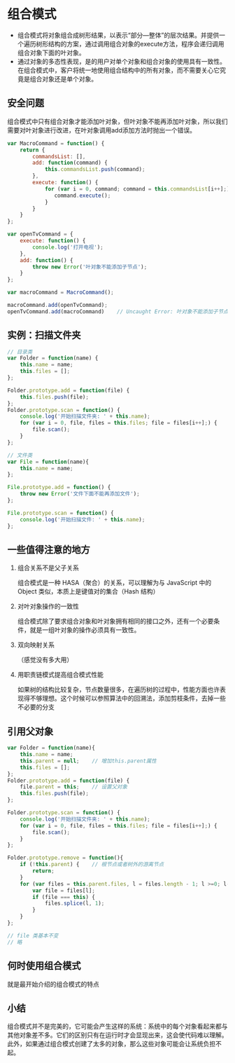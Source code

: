 # 组合模式

+ 组合模式将对象组合成树形结果，以表示“部分—整体”的层次结果。并提供一个遍历树形结构的方案，通过调用组合对象的execute方法，程序会递归调用组合对象下面的叶对象。
+ 通过对象的多态性表现，是的用户对单个对象和组合对象的使用具有一致性。在组合模式中，客户将统一地使用组合结构中的所有对象，而不需要关心它究竟是组合对象还是单个对象。

## 安全问题

组合模式中只有组合对象才能添加叶对象，但叶对象不能再添加叶对象，所以我们需要对叶对象进行改进，在叶对象调用add添加方法时抛出一个错误。

```js
var MacroCommand = function() {
    return {
        commandsList: [],
        add: function(command) {
            this.commandsList.push(command);
        },
        execute: function() {
            for (var i = 0, command; command = this.commandsList[i++];) {
               command.execute();
            }
        }
    }
};

var openTvCommand = {
    execute: function() {
        console.log('打开电视');
    },
    add: function() {
        throw new Error('叶对象不能添加子节点');
    }
};

var macroCommand = MacroCommand();

macroCommand.add(openTvCommand);
openTvCommand.add(macroCommand)    // Uncaught Error: 叶对象不能添加子节点
```

## 实例：扫描文件夹

```js
// 目录类
var Folder = function(name) {
    this.name = name;
    this.files = [];
};

Folder.prototype.add = function(file) {
    this.files.push(file);
};
Folder.prototype.scan = function() {
    console.log('开始扫描文件夹: ' + this.name);
    for (var i = 0, file, files = this.files; file = files[i++];) {
        file.scan();
    }
};

// 文件类
var File = function(name){
    this.name = name;
};

File.prototype.add = function() {
    throw new Error('文件下面不能再添加文件');
};

File.prototype.scan = function() {
    console.log('开始扫描文件: ' + this.name);
};
```

## 一些值得注意的地方

1. 组合关系不是父子关系

    组合模式是一种 HASA（聚合）的关系，可以理解为与 JavaScript 中的 Object 类似，本质上是键值对的集合（Hash 结构）

2. 对叶对象操作的一致性

    组合模式除了要求组合对象和叶对象拥有相同的接口之外，还有一个必要条件，就是一组叶对象的操作必须具有一致性。

3. 双向映射关系

    （感觉没有多大用）

4. 用职责链模式提高组合模式性能

    如果树的结构比较复杂，节点数量很多，在遍历树的过程中，性能方面也许表现得不够理想。这个时候可以参照算法中的回溯法，添加剪枝条件，去掉一些不必要的分支

## 引用父对象

```js
var Folder = function(name){
    this.name = name;
    this.parent = null;    // 增加this.parent属性
    this.files = [];
};
Folder.prototype.add = function(file) {
    file.parent = this;    // 设置父对象
    this.files.push(file);
};

Folder.prototype.scan = function() {
    console.log('开始扫描文件夹: ' + this.name);
    for (var i = 0, file, files = this.files; file = files[i++];) {
        file.scan();
    }
};

Folder.prototype.remove = function(){
    if (!this.parent) {    // 根节点或者树外的游离节点
        return;
    }
    for (var files = this.parent.files, l = files.length - 1; l >=0; l--) {
        var file = files[l];
        if (file === this) {
            files.splice(l, 1);
        }
    }
};

// file 类基本不变
// 略
```

## 何时使用组合模式

就是最开始介绍的组合模式的特点

## 小结

组合模式并不是完美的，它可能会产生这样的系统：系统中的每个对象看起来都与其他对象差不多。它们的区别只有在运行时才会显现出来，这会使代码难以理解。此外，如果通过组合模式创建了太多的对象，那么这些对象可能会让系统负担不起。
